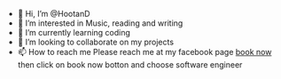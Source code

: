 - 👋 Hi, I’m @HootanD
- 👀 I’m interested in Music, reading and writing
- 🌱 I’m currently learning coding
- 💞️ I’m looking to collaborate on my projects
- 📫 How to reach me Please reach me at my facebook page [book now](https://www.facebook.com/everlastingfairytaletranslatorsandinterpreters)
then click on book now botton and choose software engineer 
<!---HootanD/github.io-Everlasting-Fairytale-Accounting-Books- is a ✨ special ✨ repository because its `README.md` (this file) appears on your GitHub profile.
You can click the Preview link to take a look at your changes.
--->
